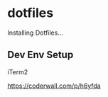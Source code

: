 dotfiles
========

Installing Dotfiles...

## Dev Env Setup

iTerm2

https://coderwall.com/p/h6yfda
